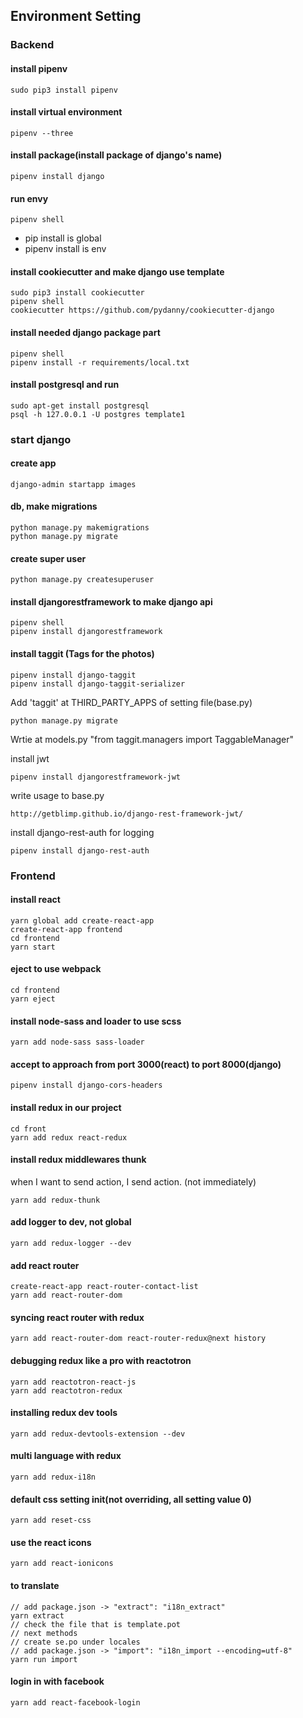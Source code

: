 ## Environment Setting

### Backend

#### install pipenv
```
sudo pip3 install pipenv
```


#### install virtual environment
```
pipenv --three
```

#### install package(install package of django's name)
```
pipenv install django
```

#### run envy
```
pipenv shell
```

- pip install is global
- pipenv install is env

#### install cookiecutter and make django use template
```
sudo pip3 install cookiecutter
pipenv shell
cookiecutter https://github.com/pydanny/cookiecutter-django
```

#### install needed django package part
```
pipenv shell
pipenv install -r requirements/local.txt
```

#### install postgresql and run
```
sudo apt-get install postgresql
psql -h 127.0.0.1 -U postgres template1
```

### start django

#### create app
```
django-admin startapp images
```

#### db, make migrations
```
python manage.py makemigrations
python manage.py migrate
```

#### create super user
```
python manage.py createsuperuser
```

#### install djangorestframework to make django api
```
pipenv shell
pipenv install djangorestframework
```

#### install taggit (Tags for the photos)
```
pipenv install django-taggit
pipenv install django-taggit-serializer
```
Add 'taggit' at THIRD_PARTY_APPS of setting file(base.py)
```
python manage.py migrate
```
Wrtie at models.py "from taggit.managers import TaggableManager"

install jwt
```
pipenv install djangorestframework-jwt
```

write usage to base.py
```
http://getblimp.github.io/django-rest-framework-jwt/
```

install django-rest-auth for logging
```
pipenv install django-rest-auth
```

### Frontend

#### install react
```
yarn global add create-react-app
create-react-app frontend
cd frontend
yarn start
```

#### eject to use webpack
```
cd frontend
yarn eject
```

#### install node-sass and loader to use scss
```
yarn add node-sass sass-loader
```

#### accept to approach from port 3000(react) to port 8000(django)
```
pipenv install django-cors-headers
```

#### install redux in our project
```
cd front
yarn add redux react-redux
```

#### install redux middlewares thunk
when I want to send action, I send action. (not immediately)
```
yarn add redux-thunk
```

#### add logger to dev, not global
```
yarn add redux-logger --dev
```

#### add react router
```
create-react-app react-router-contact-list
yarn add react-router-dom
```

#### syncing react router with redux
```
yarn add react-router-dom react-router-redux@next history
```

#### debugging redux like a pro with reactotron
```
yarn add reactotron-react-js
yarn add reactotron-redux
```

#### installing redux dev tools
```
yarn add redux-devtools-extension --dev
```

#### multi language with redux
```
yarn add redux-i18n
```

#### default css setting init(not overriding, all setting value 0)
```
yarn add reset-css
```

#### use the react icons
```
yarn add react-ionicons
```
#### to translate
```
// add package.json -> "extract": "i18n_extract"
yarn extract
// check the file that is template.pot
// next methods
// create se.po under locales
// add package.json -> "import": "i18n_import --encoding=utf-8"
yarn run import
```

#### login in with facebook
```
yarn add react-facebook-login
```
